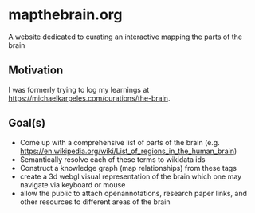 # mapthebrain.org
A website dedicated to curating an interactive mapping the parts of the brain

## Motivation

I was formerly trying to log my learnings at https://michaelkarpeles.com/curations/the-brain.

## Goal(s)

- Come up with a comprehensive list of parts of the brain (e.g. https://en.wikipedia.org/wiki/List_of_regions_in_the_human_brain)
- Semantically resolve each of these terms to wikidata ids
- Construct a knowledge graph (map relationships) from these tags
- create a 3d webgl visual representation of the brain which one may navigate via keyboard or mouse
- allow the public to attach openannotations, research paper links, and other resources to different areas of the brain
